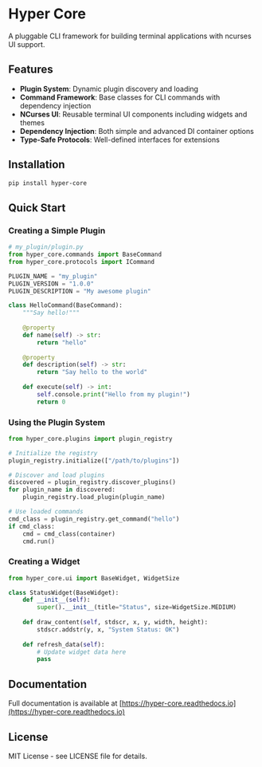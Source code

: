 # Hyper Core

A pluggable CLI framework for building terminal applications with ncurses UI support.

## Features

- **Plugin System**: Dynamic plugin discovery and loading
- **Command Framework**: Base classes for CLI commands with dependency injection
- **NCurses UI**: Reusable terminal UI components including widgets and themes  
- **Dependency Injection**: Both simple and advanced DI container options
- **Type-Safe Protocols**: Well-defined interfaces for extensions

## Installation

```bash
pip install hyper-core
```

## Quick Start

### Creating a Simple Plugin

```python
# my_plugin/plugin.py
from hyper_core.commands import BaseCommand
from hyper_core.protocols import ICommand

PLUGIN_NAME = "my_plugin"
PLUGIN_VERSION = "1.0.0"
PLUGIN_DESCRIPTION = "My awesome plugin"

class HelloCommand(BaseCommand):
    """Say hello!"""
    
    @property
    def name(self) -> str:
        return "hello"
    
    @property
    def description(self) -> str:
        return "Say hello to the world"
    
    def execute(self) -> int:
        self.console.print("Hello from my plugin!")
        return 0
```

### Using the Plugin System

```python
from hyper_core.plugins import plugin_registry

# Initialize the registry
plugin_registry.initialize(["/path/to/plugins"])

# Discover and load plugins
discovered = plugin_registry.discover_plugins()
for plugin_name in discovered:
    plugin_registry.load_plugin(plugin_name)

# Use loaded commands
cmd_class = plugin_registry.get_command("hello")
if cmd_class:
    cmd = cmd_class(container)
    cmd.run()
```

### Creating a Widget

```python
from hyper_core.ui import BaseWidget, WidgetSize

class StatusWidget(BaseWidget):
    def __init__(self):
        super().__init__(title="Status", size=WidgetSize.MEDIUM)
    
    def draw_content(self, stdscr, x, y, width, height):
        stdscr.addstr(y, x, "System Status: OK")
    
    def refresh_data(self):
        # Update widget data here
        pass
```

## Documentation

Full documentation is available at [https://hyper-core.readthedocs.io](https://hyper-core.readthedocs.io)

## License

MIT License - see LICENSE file for details.
